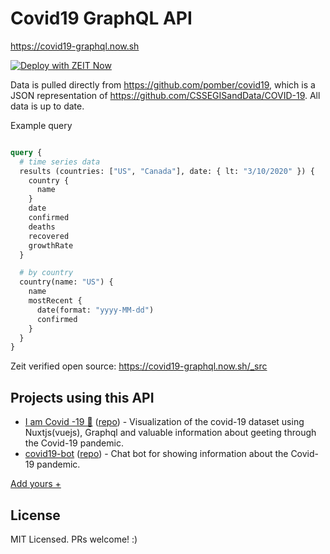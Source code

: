 # Covid19 GraphQL API

https://covid19-graphql.now.sh

[![Deploy with ZEIT Now](https://zeit.co/button)](https://zeit.co/import/project?template=https://github.com/rlindskog/covid19-graphql)


Data is pulled directly from https://github.com/pomber/covid19, which is a JSON representation of https://github.com/CSSEGISandData/COVID-19. All data is up to date.

Example query
```graphql

query {
  # time series data
  results (countries: ["US", "Canada"], date: { lt: "3/10/2020" }) {
    country {
      name
    }
    date
    confirmed
    deaths
    recovered
    growthRate
  }

  # by country
  country(name: "US") {
    name
    mostRecent {
      date(format: "yyyy-MM-dd")
      confirmed
    }
  }
}

```

Zeit verified open source: https://covid19-graphql.now.sh/_src

## Projects using this API

- [I am Covid -19 🦠](https://iamcovid-19.netlify.com/) ([repo](https://github.com/cryptodoct0r/Covid-19-Status-gql)) - Visualization of the covid-19 dataset using Nuxtjs(vuejs), Graphql and valuable information about geeting through the Covid-19 pandemic.
- [covid19-bot](https://vk.me/covid_stat) ([repo](https://github.com/keyzt/covid-19-Bot)) - Chat bot for showing information about the Covid-19 pandemic.

[Add yours +](https://github.com/rlindskog/covid19-graphql/edit/master/README.md)

## License
MIT Licensed. PRs welcome! :)
